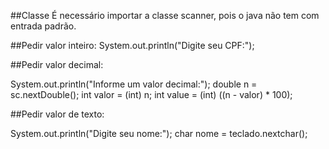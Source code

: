 ##Classe
É necessário importar a classe scanner, pois o java não tem com entrada padrão.

##Pedir valor inteiro: 
System.out.println("Digite seu CPF:");

##Pedir valor decimal: 

System.out.println("Informe um valor decimal:");
double n = sc.nextDouble();
        int valor = (int) n;
        int value = (int) ((n - valor) * 100);  
        
##Pedir valor de texto:

System.out.println("Digite seu nome:");
char nome = teclado.nextchar();                    
